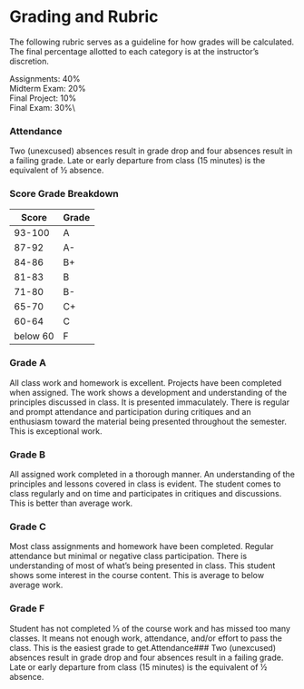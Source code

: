 # Grading and Rubric

The following rubric serves as a guideline for how grades will be calculated. The final percentage allotted to each category is at the instructor’s discretion.

Assignments: 40%\
Midterm Exam: 20%\
Final Project: 10%\
Final Exam: 30%\


### Attendance

Two (unexcused) absences result in grade drop and four absences result in a failing grade. Late or early departure from class (15 minutes) is the equivalent of ½ absence.

### Score Grade Breakdown

|Score | Grade | 
|  ---  |  ---  | 
| 93-100| A |
| 87-92  | A- |
| 84-86  | B+ |
| 81-83  | B |
| 71-80  | B- |
| 65-70  | C+ |
| 60-64 | C |
| below 60  | F |

### Grade **A** 

All class work and homework is excellent. Projects have been completed when assigned. The work shows a development and understanding of the principles discussed in class. It is presented immaculately. There is regular and prompt attendance and participation during critiques and an enthusiasm toward the material being presented throughout the semester. This is exceptional work.

### Grade **B**

All assigned work completed in a thorough manner. An understanding of the principles and lessons covered in class is evident. The student comes to class regularly and on time and participates in critiques and discussions. This is better than average work.

### Grade **C**

Most class assignments and homework have been completed. Regular attendance but minimal or negative class participation. There is understanding of most of what’s being presented in class. This student shows some interest in the course content. This is average to below average work.

### Grade **F**

Student has not completed 1⁄3 of the course work and has missed too many classes. It means not enough work, attendance, and/or effort to pass the class.  This is the easiest grade to get.Attendance###
Two (unexcused) absences result in grade drop and four absences result in a failing grade. Late or early departure from class (15 minutes) is the equivalent of ½ absence.

